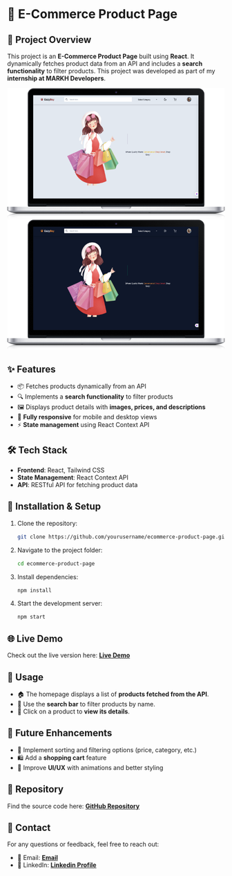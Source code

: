 # 🛒 E-Commerce Product Page

## 🚀 Project Overview
This project is an **E-Commerce Product Page** built using **React**. It dynamically fetches product data from an API and includes a **search functionality** to filter products. This project was developed as part of my **internship at MARKH Developers**.

![Screenshot of website](/public/Assets/screenshot1.png)  
![Screenshot of website](/public/Assets/screenshot2.png)


## ✨ Features
- 📦 Fetches products dynamically from an API
- 🔍 Implements a **search functionality** to filter products
- 🖼️ Displays product details with **images, prices, and descriptions**
- 📱 **Fully responsive** for mobile and desktop views
- ⚡ **State management** using React Context API

## 🛠️ Tech Stack
- **Frontend**: React, Tailwind CSS
- **State Management**: React Context API
- **API**: RESTful API for fetching product data

## 🔧 Installation & Setup
1. Clone the repository:
   ```bash
   git clone https://github.com/yourusername/ecommerce-product-page.git
   ```
2. Navigate to the project folder:
   ```bash
   cd ecommerce-product-page
   ```
3. Install dependencies:
   ```bash
   npm install
   ```
4. Start the development server:
   ```bash
   npm start
   ```

## 🌐 Live Demo
Check out the live version here: **[Live Demo](rk-eazybuy-website.netlify.app)**

## 🎯 Usage
- 🏠 The homepage displays a list of **products fetched from the API**.
- 🔎 Use the **search bar** to filter products by name.
- 📄 Click on a product to **view its details**.

## 🚀 Future Enhancements
- 🔄 Implement sorting and filtering options (price, category, etc.)
- 🛍️ Add a **shopping cart** feature
- 🎨 Improve **UI/UX** with animations and better styling

## 📌 Repository
Find the source code here: **[GitHub Repository](https://github.com/RomeesaKamal/E-commerce-website)**

## 📩 Contact
For any questions or feedback, feel free to reach out:
- 📧 Email: **[Email](romeesakamal2005@gmail.com)**
- 💼 LinkedIn: **[Linkedin Profile](https://www.linkedin.com/in/romeesa-kamal-7864b8342/)**